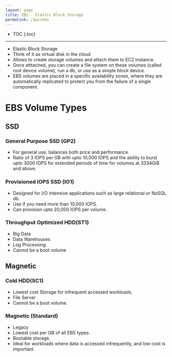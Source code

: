 ```yaml
---
layout: page
title: EBS - Elastic Block Storage
permalink: /aws/ebs
---
```


- TOC
{:toc}

---

* Elastic Block Storage
* Think of it as virtual disk in the cloud
* Allows to create storage volumes and attach them to EC2 instance.
* Once atttached, you can create a file system on these volumes (called root device volume), run a db, or use as a simple block device.
* EBS volumes are placed in a specific availability zones, where they are automatically replicated to protect you from the failure of a single component.

# EBS Volume Types

## SSD
### General Purpose SSD (GP2)
* For general use, balances both price and performance.
* Ratio of 3 IOPS per GB with upto 10,000 IOPS and the ability to burst upto 3000 IOPS for extended periods of time for volumes at 3334GiB and above.
### Provisioned IOPS SSD (IO1)
* Designed for I/O intensive applications such as large relational or NoSQL db.
* Use if you need more than 10,000 IOPS.
* Can provision upto 20,000 IOPS per volume.
### Throughput Optimized HDD(ST1)
* Big Data
* Data Warehouses
* Log Processing
* Cannot be a boot volume

## Magnetic
### Cold HDD(SC1)
* Lowest cost Storage for infrequent accessed workloads.
* File Server
* Cannot be a boot volume.
### Magnetic (Standard)
* Legacy
* Lowest cost per GB of all EBS types.
* Bootable storage.
* Ideal for workloads where data is accessed infrequently, and low cost is important.

